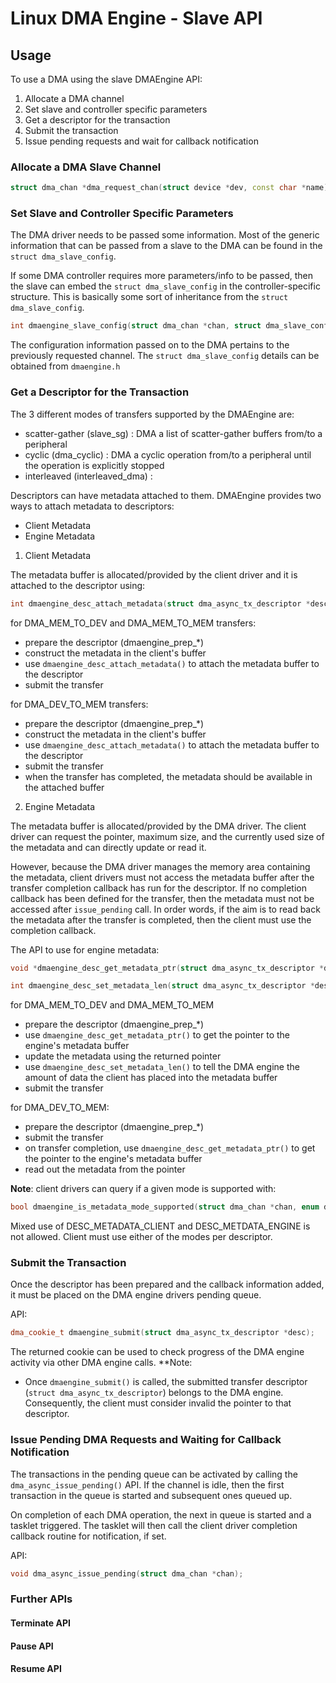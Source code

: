 # Linux DMA Engine - Slave API

## Usage

To use a DMA using the slave DMAEngine API:
1. Allocate a DMA channel
2. Set slave and controller specific parameters
3. Get a descriptor for the transaction
4. Submit the transaction
5. Issue pending requests and wait for callback notification

### Allocate a DMA Slave Channel

```c++
struct dma_chan *dma_request_chan(struct device *dev, const char *name);

```

### Set Slave and Controller Specific Parameters

The DMA driver needs to be passed some information. Most of the generic information that can be passed from a slave to the DMA can be found in the `struct dma_slave_config`.

If some DMA controller requires more parameters/info to be passed, then the slave can embed the `struct dma_slave_config` in the controller-specific structure. This is basically some sort of inheritance from the `struct dma_slave_config`.

```c++
int dmaengine_slave_config(struct dma_chan *chan, struct dma_slave_config *config);
```

The configuration information passed on to the DMA pertains to the previously requested channel.
The `struct dma_slave_config` details can be obtained from `dmaengine.h`

### Get a Descriptor for the Transaction

The 3 different modes of transfers supported by the DMAEngine are:
- scatter-gather (slave_sg) : DMA a list of scatter-gather buffers from/to a peripheral
- cyclic (dma_cyclic) : DMA a cyclic operation from/to a peripheral until the operation is explicitly stopped
- interleaved (interleaved_dma) :

Descriptors can have metadata attached to them. DMAEngine provides two ways to attach metadata to descriptors:
- Client Metadata
- Engine Metadata

1. Client Metadata

The metadata buffer is allocated/provided by the client driver and it is attached to the descriptor using:
```c++
int dmaengine_desc_attach_metadata(struct dma_async_tx_descriptor *desc, void *data, size_t len);
```

for DMA_MEM_TO_DEV and DMA_MEM_TO_MEM transfers:
- prepare the descriptor (dmaengine_prep_*)
- construct the metadata in the client's buffer
- use `dmaengine_desc_attach_metadata()` to attach the metadata buffer to the descriptor
- submit the transfer

for DMA_DEV_TO_MEM transfers:
- prepare the descriptor (dmaengine_prep_*)
- construct the metadata in the client's buffer
- use `dmaengine_desc_attach_metadata()` to attach the metadata buffer to the descriptor
- submit the transfer
- when the transfer has completed, the metadata should be available in the attached buffer

2. Engine Metadata

The metadata buffer is allocated/provided by the DMA driver.
The client driver can request the pointer, maximum size, and the currently used size of the metadata and can directly update or read it.

However, because the DMA driver manages the memory area containing the metadata, client drivers must not access the metadata buffer after the transfer completion callback has run for the descriptor.
If no completion callback has been defined for the transfer, then the metadata must not be accessed after `issue_pending` call.
In order words, if the aim is to read back the metadata after the transfer is completed, then the client must use the completion callback.

The API to use for engine metadata:
```c++
void *dmaengine_desc_get_metadata_ptr(struct dma_async_tx_descriptor *desc, size_t *payload_len, size_t *max_len);

int dmaengine_desc_set_metadata_len(struct dma_async_tx_descriptor *desc, size_t payload_len);
```

for DMA_MEM_TO_DEV and DMA_MEM_TO_MEM
- prepare the descriptor (dmaengine_prep_*)
- use `dmaengine_desc_get_metadata_ptr()` to get the pointer to the engine's metadata buffer
- update the metadata using the returned pointer
- use `dmaengine_desc_set_metadata_len()` to tell the DMA engine the amount of data the client has placed into the metadata buffer
- submit the transfer

for DMA_DEV_TO_MEM:
- prepare the descriptor (dmaengine_prep_*)
- submit the transfer
- on transfer completion, use `dmaengine_desc_get_metadata_ptr()` to get the pointer to the engine's metadata buffer
- read out the metadata from the pointer

**Note**: client drivers can query if a given mode is supported with:
```c++
bool dmaengine_is_metadata_mode_supported(struct dma_chan *chan, enum dmaengine_desc_get_metadata_mode mode);
```
Mixed use of DESC_METADATA_CLIENT and DESC_METDATA_ENGINE is not allowed. Client must use either of the modes per descriptor.

### Submit the Transaction

Once the descriptor has been prepared and the callback information added, it must be placed on the DMA engine drivers pending queue.

API:
```c++
dma_cookie_t dmaengine_submit(struct dma_async_tx_descriptor *desc);
```

The returned cookie can be used to check progress of the DMA engine activity via other DMA engine calls.
**Note:
- Once `dmaengine_submit()` is called, the submitted transfer descriptor (`struct dma_async_tx_descriptor`) belongs to the DMA engine. Consequently, the client must consider invalid the pointer to that descriptor.

### Issue Pending DMA Requests and Waiting for Callback Notification

The transactions in the pending queue can be activated by calling the `dma_async_issue_pending()` API. If the channel is idle, then the first transaction in the queue is started and subsequent ones queued up.

On completion of each DMA operation, the next in queue is started and a tasklet triggered. The tasklet will then call the client driver completion callback routine for notification, if set.

API:
```c++
void dma_async_issue_pending(struct dma_chan *chan);
```

### Further APIs

#### Terminate API

#### Pause API

#### Resume API

